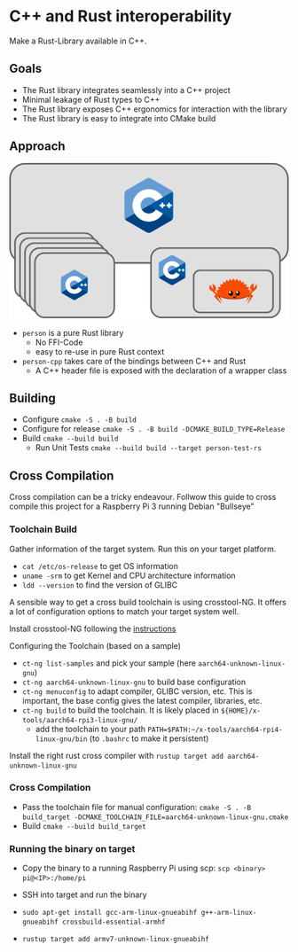 # C++ and Rust interoperability

Make a Rust-Library available in C++.

## Goals
- The Rust library integrates seamlessly into a C++ project
- Minimal leakage of Rust types to C++
- The Rust library exposes C++ ergonomics for interaction with the library
- The Rust library is easy to integrate into CMake build


## Approach

![Project Diagram](./doc/rust_in_cpp_lib.png)
- `person` is a pure Rust library
  - No FFI-Code
  - easy to re-use in pure Rust context
- `person-cpp` takes care of the bindings between C++ and Rust
  - A C++ header file is exposed with the declaration of a wrapper class



## Building
- Configure `cmake -S . -B build`
- Configure for release `cmake -S . -B build -DCMAKE_BUILD_TYPE=Release`
- Build `cmake --build build`
  - Run Unit Tests `cmake --build build --target person-test-rs`


## Cross Compilation

Cross compilation can be a tricky endeavour. Follwow this guide to cross compile this project for a Raspberry Pi 3 running Debian "Bullseye"

### Toolchain Build

Gather information of the target system. Run this on your target platform.
- `cat /etc/os-release` to get OS information
- `uname -srm` to get Kernel and CPU architecture information
- `ldd --version` to find the version of GLIBC

A sensible way to get a cross build toolchain is using crosstool-NG. It offers a lot of configuration options to match your target system well.

Install crosstool-NG following the [instructions](https://crosstool-ng.github.io/docs/)

Configuring the Toolchain (based on a sample)
- `ct-ng list-samples` and pick your sample (here `aarch64-unknown-linux-gnu`)
- `ct-ng aarch64-unknown-linux-gnu` to build base configuration
- `ct-ng menuconfig` to adapt compiler, GLIBC version, etc. This is important, the base config gives the latest compiler, libraries, etc.
- `ct-ng build` to build the toolchain. It is likely placed in `${HOME}/x-tools/aarch64-rpi3-linux-gnu/`
  - add the toolchain to your path `PATH=$PATH:~/x-tools/aarch64-rpi4-linux-gnu/bin` (to `.bashrc` to make it persistent)

Install the right rust cross compiler with `rustup target add aarch64-unknown-linux-gnu`

### Cross Compilation

- Pass the toolchain file for manual configuration: `cmake -S . -B build_target -DCMAKE_TOOLCHAIN_FILE=aarch64-unknown-linux-gnu.cmake`
- Build `cmake --build build_target`


### Running the binary on target
- Copy the binary to a running Raspberry Pi using scp: `scp <binary> pi@<IP>:/home/pi`
- SSH into target and run the binary


- `sudo apt-get install gcc-arm-linux-gnueabihf g++-arm-linux-gnueabihf crossbuild-essential-armhf`
- `rustup target add armv7-unknown-linux-gnueabihf`
